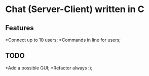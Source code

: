 # Chat (Server-Client) written in C

## Features
*Connect up to 10 users;
*Commands in line for users;

## TODO
*Add a possible GUI;
*Refactor always :);
